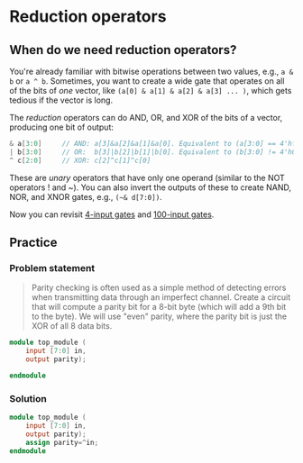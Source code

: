 # Reduction operators

## When do we need reduction operators?

You're already familiar with bitwise operations between two values, e.g., `a & b` or `a ^ b`. Sometimes, you want to create a wide gate that operates on all of the bits of *one* vector, like `(a[0] & a[1] & a[2] & a[3] ... )`, which gets tedious if the vector is long.

The *reduction* operators can do AND, OR, and XOR of the bits of a vector, producing one bit of output:

```verilog
& a[3:0]     // AND: a[3]&a[2]&a[1]&a[0]. Equivalent to (a[3:0] == 4'hf)
| b[3:0]     // OR:  b[3]|b[2]|b[1]|b[0]. Equivalent to (b[3:0] != 4'h0)
^ c[2:0]     // XOR: c[2]^c[1]^c[0]
```

These are *unary* operators that have only one operand (similar to the NOT operators ! and ~). You can also invert the outputs of these to create NAND, NOR, and XNOR gates, e.g., `(~& d[7:0])`.

Now you can revisit [4-input gates](https://hdlbits.01xz.net/wiki/gates4) and [100-input gates](https://hdlbits.01xz.net/wiki/gates100).

## Practice

### Problem statement

> Parity checking is often used as a simple method of detecting errors when transmitting data through an imperfect channel. Create a circuit that will compute a parity bit for a 8-bit byte (which will add a 9th bit to the byte). We will use "even" parity, where the parity bit is just the XOR of all 8 data bits.

```verilog
module top_module (
    input [7:0] in,
    output parity); 

endmodule
```

### Solution

```verilog
module top_module (
    input [7:0] in,
    output parity); 
	assign parity=^in;
endmodule
```

